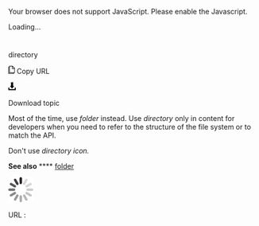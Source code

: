 Your browser does not support JavaScript. Please enable the Javascript.

Loading...

# 

directory

![Copy URL](media/directory/Copy.png)
Copy URL

![Download](media/directory/Download.png)

Download topic

Most of the time, use *folder* instead. Use *directory* only in content for developers when you need to refer to the structure of the file system or to match the API.

Don't use *directory icon.*

**See also** **** [folder](https://worldready.cloudapp.net/Styleguide/Read?id=2700&topicid=33642)

![In progress](media/directory/activity-large.gif)

URL :

